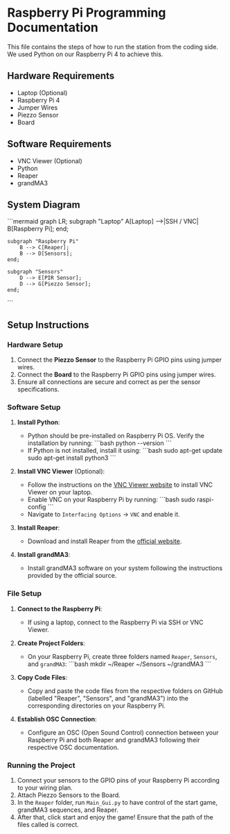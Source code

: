 # Raspberry Pi Programming Documentation

This file contains the steps of how to run the station from the coding side. We used Python on our Raspberry Pi 4 to achieve this.

## Hardware Requirements
- Laptop (Optional)
- Raspberry Pi 4
- Jumper Wires
- Piezzo Sensor
- Board

## Software Requirements
- VNC Viewer (Optional)
- Python
- Reaper
- grandMA3

## System Diagram
\```mermaid
graph LR;
    subgraph "Laptop"
        A[Laptop] -->|SSH / VNC| B[Raspberry Pi];
    end;

    subgraph "Raspberry Pi"
        B --> C[Reaper];
        B --> D[Sensors];
    end;

    subgraph "Sensors"
        D --> E[PIR Sensor];
        D --> G[Piezzo Sensor];
    end;
\```

## Setup Instructions

### Hardware Setup
1. Connect the **Piezzo Sensor** to the Raspberry Pi GPIO pins using jumper wires.
2. Connect the **Board** to the Raspberry Pi GPIO pins using jumper wires.
3. Ensure all connections are secure and correct as per the sensor specifications.

### Software Setup
1. **Install Python**:
   - Python should be pre-installed on Raspberry Pi OS. Verify the installation by running:
     \```bash
     python --version
     \```
   - If Python is not installed, install it using:
     \```bash
     sudo apt-get update
     sudo apt-get install python3
     \```

2. **Install VNC Viewer** (Optional):
   - Follow the instructions on the [VNC Viewer website](https://www.realvnc.com/en/connect/download/viewer/) to install VNC Viewer on your laptop.
   - Enable VNC on your Raspberry Pi by running:
     \```bash
     sudo raspi-config
     \```
   - Navigate to `Interfacing Options` -> `VNC` and enable it.

3. **Install Reaper**:
   - Download and install Reaper from the [official website](https://www.reaper.fm/download.php).

4. **Install grandMA3**:
   - Install grandMA3 software on your system following the instructions provided by the official source.

### File Setup
1. **Connect to the Raspberry Pi**:
   - If using a laptop, connect to the Raspberry Pi via SSH or VNC Viewer.

2. **Create Project Folders**:
   - On your Raspberry Pi, create three folders named `Reaper`, `Sensors`, and `grandMA3`:
     \```bash
     mkdir ~/Reaper ~/Sensors ~/grandMA3
     \```

3. **Copy Code Files**:
   - Copy and paste the code files from the respective folders on GitHub (labelled "Reaper", "Sensors", and "grandMA3") into the corresponding directories on your Raspberry Pi.

4. **Establish OSC Connection**:
   - Configure an OSC (Open Sound Control) connection between your Raspberry Pi and both Reaper and grandMA3 following their respective OSC documentation.

### Running the Project
1. Connect your sensors to the GPIO pins of your Raspberry Pi according to your wiring plan.
2. Attach Piezzo Sensors to the Board.
3. In the `Reaper` folder, run `Main_Gui.py` to have control of the start game, grandMA3 sequences, and Reaper.
4. After that, click start and enjoy the game! Ensure that the path of the files called is correct.
